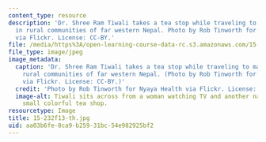 ```yaml
---
content_type: resource
description: 'Dr. Shree Ram Tiwali takes a tea stop while traveling to make rounds
  in rural communities of far western Nepal. Photo by Rob Tinworth for Nyaya Health
  via Flickr. License: CC-BY.'
file: /media/https%3A/open-learning-course-data-rc.s3.amazonaws.com/15-232-business-model-innovation-global-health-in-frontier-markets-fall-2013/aa03b6fe8ca9b25931bc54e982925bf2_15-232f13-th.jpg
file_type: image/jpeg
image_metadata:
  caption: 'Dr. Shree Ram Tiwali takes a tea stop while traveling to make rounds in
    rural communities of far western Nepal. (Photo by Rob Tinworth for [Nyaya Health](http://www.flickr.com/photos/nyayahealth/8902609294/)
    via Flickr. License: CC-BY.)'
  credit: 'Photo by Rob Tinworth for Nyaya Health via Flickr. License: CC-BY.'
  image-alt: Tiwali sits across from a woman watching TV and another napping at a
    small colorful tea shop.
resourcetype: Image
title: 15-232f13-th.jpg
uid: aa03b6fe-8ca9-b259-31bc-54e982925bf2
---
```

